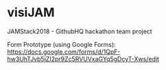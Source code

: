 # visiJAM
JAMStack2018 - GithubHQ hackathon team project

Form Prototype (using Google Forms): https://docs.google.com/forms/d/1QpF-hw3UhTJvb5jZI2pr9Zc5RVUVxaGYq5gDcyT-Xws/edit
